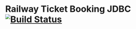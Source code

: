 # Railway Ticket Booking JDBC [![Build Status](https://travis-ci.org/MinakovYaroslav/railway-ticket-booking-jdbc.svg?branch=master)](https://travis-ci.org/MinakovYaroslav/railway-ticket-booking-jdbc)